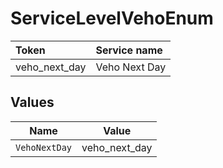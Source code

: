 # ServiceLevelVehoEnum

|Token | Service name|
|:---|:---|
| veho_next_day | Veho Next Day |



## Values

| Name          | Value         |
| ------------- | ------------- |
| `VehoNextDay` | veho_next_day |